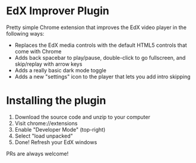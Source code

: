 # EdX Improver Plugin

Pretty simple Chrome extension that improves the EdX video player in the following ways:
* Replaces the EdX media controls with the default HTML5 controls that come with Chrome
* Adds back spacebar to play/pause, double-click to go fullscreen, and skip/replay with arrow keys
* Adds a really basic dark mode toggle
* Adds a new "settings" icon to the player that lets you add intro skipping

# Installing the plugin
1. Download the source code and unzip to your computer
2. Visit chrome://extensions
3. Enable "Developer Mode" (top-right)
4. Select "load unpacked"
5. Done! Refresh your EdX windows


PRs are always welcome! 
